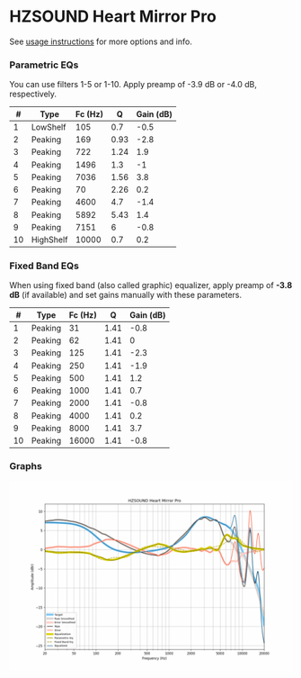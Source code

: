# HZSOUND Heart Mirror Pro
See [usage instructions](https://github.com/jaakkopasanen/AutoEq#usage) for more options and info.

### Parametric EQs
You can use filters 1-5 or 1-10. Apply preamp of -3.9 dB or -4.0 dB, respectively.

|   # | Type      |   Fc (Hz) |    Q |   Gain (dB) |
|-----|-----------|-----------|------|-------------|
|   1 | LowShelf  |       105 | 0.7  |        -0.5 |
|   2 | Peaking   |       169 | 0.93 |        -2.8 |
|   3 | Peaking   |       722 | 1.24 |         1.9 |
|   4 | Peaking   |      1496 | 1.3  |        -1   |
|   5 | Peaking   |      7036 | 1.56 |         3.8 |
|   6 | Peaking   |        70 | 2.26 |         0.2 |
|   7 | Peaking   |      4600 | 4.7  |        -1.4 |
|   8 | Peaking   |      5892 | 5.43 |         1.4 |
|   9 | Peaking   |      7151 | 6    |        -0.8 |
|  10 | HighShelf |     10000 | 0.7  |         0.2 |

### Fixed Band EQs
When using fixed band (also called graphic) equalizer, apply preamp of **-3.8 dB** (if available) and set gains manually with these parameters.

|   # | Type    |   Fc (Hz) |    Q |   Gain (dB) |
|-----|---------|-----------|------|-------------|
|   1 | Peaking |        31 | 1.41 |        -0.8 |
|   2 | Peaking |        62 | 1.41 |         0   |
|   3 | Peaking |       125 | 1.41 |        -2.3 |
|   4 | Peaking |       250 | 1.41 |        -1.9 |
|   5 | Peaking |       500 | 1.41 |         1.2 |
|   6 | Peaking |      1000 | 1.41 |         0.7 |
|   7 | Peaking |      2000 | 1.41 |        -0.8 |
|   8 | Peaking |      4000 | 1.41 |         0.2 |
|   9 | Peaking |      8000 | 1.41 |         3.7 |
|  10 | Peaking |     16000 | 1.41 |        -0.8 |

### Graphs
![](./HZSOUND%20Heart%20Mirror%20Pro.png)

